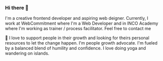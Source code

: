 ### Hi there 👋


I'm a creative frontend developer and aspiring web deigner. Currently, I work at WebCommitment where I'm a Web Developer and in INCO Academy where I'm working as trainer / process facilitator. 
Feel free to contact me

 💬 I love to support people in their growth and looking for theirs personal resources to let the change happen. I'm people growth advocate.
I'm fueled by a balanced blend of humility and confidence.
I love doing yoga and wandering on islands.

<!--
**MichalinaKa/MichalinaKa** is a ✨ _special_ ✨ repository because its `README.md` (this file) appears on your GitHub profile.

Here are some ideas to get you started:

- 🔭 I’m currently working on ...
- 🌱 I’m currently learning ...
- 👯 I’m looking to collaborate on ...
- 🤔 I’m looking for help with ...
-
- 📫 How to reach me: ...
- 😄 Pronouns: ...
- ⚡ Fun fact: ...
-->
